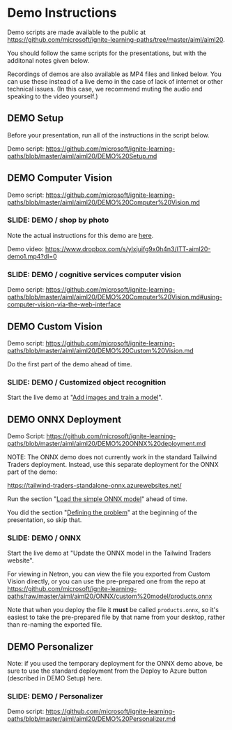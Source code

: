 # Demo Instructions

Demo scripts are made available to the public at https://github.com/microsoft/ignite-learning-paths/tree/master/aiml/aiml20. 

You should follow the same scripts for the presentations, but with the additonal notes given below.

Recordings of demos are also available as MP4 files and linked below. You can
use these instead of a live demo in the case of lack of internet or other
technical issues. (In this case, we recommend muting the audio and speaking to
the video yourself.)

## DEMO Setup

Before your presentation, run all of the instructions in the script below.

Demo script: https://github.com/microsoft/ignite-learning-paths/blob/master/aiml/aiml20/DEMO%20Setup.md

## DEMO Computer Vision

Demo script: https://github.com/microsoft/ignite-learning-paths/blob/master/aiml/aiml20/DEMO%20Computer%20Vision.md

### SLIDE: DEMO / shop by photo

Note the actual instructions for this demo are [here](https://github.com/microsoft/ignite-learning-paths/blob/master/aiml/aiml20/DEMO%20ONNX%20deployment.md#defining-the-problem-shop-by-photo-doesnt-work-right).

Demo video: https://www.dropbox.com/s/ylxjuifg9x0h4n3/ITT-aiml20-demo1.mp4?dl=0 

### SLIDE: DEMO / cognitive services computer vision

Demo script: https://github.com/microsoft/ignite-learning-paths/blob/master/aiml/aiml20/DEMO%20Computer%20Vision.md#using-computer-vision-via-the-web-interface

## DEMO Custom Vision

Demo script: https://github.com/microsoft/ignite-learning-paths/blob/master/aiml/aiml20/DEMO%20Custom%20Vision.md

Do the first part of the demo ahead of time.

### SLIDE: DEMO / Customized object recognition

Start the live demo at "[Add images and train a model](https://github.com/microsoft/ignite-learning-paths/blob/master/aiml/aiml20/DEMO%20Custom%20Vision.md#add-images-and-train-a-model)".

## DEMO ONNX Deployment

Demo Script: https://github.com/microsoft/ignite-learning-paths/blob/master/aiml/aiml20/DEMO%20ONNX%20deployment.md

NOTE: The ONNX demo does not currently work in the standard Tailwind Traders
deployment. Instead, use this separate deployment for the ONNX part of the demo:

https://tailwind-traders-standalone-onnx.azurewebsites.net/

Run the section "[Load the simple ONNX model](https://github.com/microsoft/ignite-learning-paths/blob/master/aiml/aiml20/DEMO%20ONNX%20deployment.md#load-the-simple-onnx-model)" ahead of time.

You did the section "[Defining the problem](https://github.com/microsoft/ignite-learning-paths/blob/master/aiml/aiml20/DEMO%20ONNX%20deployment.md#defining-the-problem-shop-by-photo-doesnt-work-right)" at the beginning of the presentation, so skip that.

### SLIDE: DEMO / ONNX

Start the live demo at "Update the ONNX model in the Tailwind Traders website".

For viewing in Netron, you can view the file you exported from Custom Vision
directly, or you can use the pre-prepared one from the repo at
https://github.com/microsoft/ignite-learning-paths/raw/master/aiml/aiml20/ONNX/custom%20model/products.onnx

Note that when you deploy the file it **must** be called `products.onnx`, so
it's easiest to take the pre-prepared file by that name from your desktop,
rather than re-naming the exported file.

## DEMO Personalizer

Note: if you used the temporary deployment for the ONNX demo above, be sure to
use the standard deployment from the Deploy to Azure button (described in DEMO
Setup) here.

### SLIDE: DEMO / Personalizer

Demo script: https://github.com/microsoft/ignite-learning-paths/blob/master/aiml/aiml20/DEMO%20Personalizer.md
